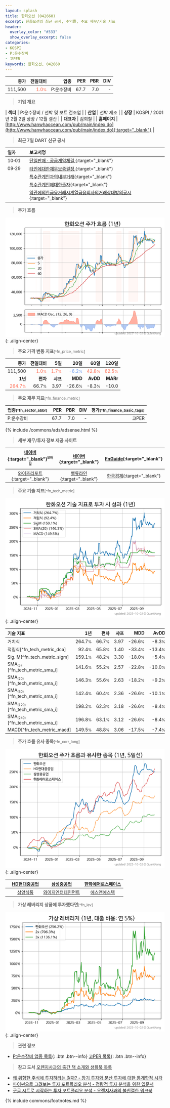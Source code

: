```yaml
---
layout: splash
title: 한화오션 (042660)
excerpt: 한화오션의 최근 공시, 수익률, 주요 재무/기술 지표
header:
  overlay_color: "#333"
  show_overlay_excerpt: false
categories:
- KOSPI
- P:운수장비
- 고PER
keywords: 한화오션, 042660
---
```


| **종가** | **전일대비** | **업종** | **PER** | **PBR** | **DIV** |
| -------: | -----------: | -------: | ------: | ------: | ------: |
| 111,500 | <span style="color: tomato">1.0<small>%</small></span> | P:운수장비 | 67.7 | 7.0 | - |

<!-- more -->


> **기업 개요**<a id="company"></a>

| <span style="white-space:nowrap;">**섹터**</span> | P:운수장비 / 선박 및 보트 건조업 |
| <span style="white-space:nowrap;">**산업**</span> | 선박 제조 |
| <span style="white-space:nowrap;">**상장**</span> | KOSPI / 2001년 2월 2일 상장 / 12월 결산 |
| <span style="white-space:nowrap;">**대표자**</span> | 김희철 |
| <span style="white-space:nowrap;">**홈페이지**</span> | [http://www.hanwhaocean.com/pub/main/index.do](http://www.hanwhaocean.com/pub/main/index.do){:target="_blank"} |


> **최근 7일 DART 신규 공시**<a id="dart"></a>

| **일자** |      | **보고서명** |
| :------- | :--- | :----------- |
| 10&#x2011;01 | | [단일판매ㆍ공급계약체결              ](https://dart.fss.or.kr/dsaf001/main.do?rcpNo=20251001800067){:target="_blank"} |
| 09&#x2011;29 | | [타인에대한채무보증결정              ](https://dart.fss.or.kr/dsaf001/main.do?rcpNo=20250929800554){:target="_blank"} |
|  | | [특수관계인과의내부거래](https://dart.fss.or.kr/dsaf001/main.do?rcpNo=20250929000403){:target="_blank"} |
|  | | [특수관계인에대한출자](https://dart.fss.or.kr/dsaf001/main.do?rcpNo=20250929000402){:target="_blank"} |
|  | | [약관에의한금융거래시계열금융회사의거래상대방의공시](https://dart.fss.or.kr/dsaf001/main.do?rcpNo=20250929000398){:target="_blank"} |


> **주가 흐름**<a id="price"></a>

![042660](/stock/images/042660.png){: .align-center}


> **주요 가격 변동 지표**<small>[^fn_price_metric]</small>

| **종가** | **전일대비** | **5일** | **20일** | **60일** | **120일** |
| -------: | -----------: | ------: | -------: | -------: | --------: |
| 111,500 | <span style="color: tomato">1.0<small>%</small></span> | <span style="color: tomato">1.7<small>%</small></span> | <span style="color: cornflowerblue">-6.2<small>%</small></span> | <span style="color: tomato">42.8<small>%</small></span> | <span style="color: tomato">62.5<small>%</small></span> |
| **1년** | **편차** | **샤프** | **MDD** | **AvDD** | **MARr** |
| <span style="color: tomato">264.7<small>%</small></span> | 66.7<small>%</small> | 3.97 | -26.6<small>%</small> | -8.3<small>%</small> | -10.0 |


> **주요 재무 지표**<small>[^fn_finance_metric]</small>

| **업종**<small>[^fn_sector_abbr]</small> | **PER** | **PBR** | **DIV** | **평가**<small>[^fn_finance_basic_tags]</small> |
| :--------------------------------------- | ------: | ------: | ------: | ----------------------------------------------: |
| P:운수장비 | 67.7 | 7.0 | - | 고PER |



{% include /commons/ads/adsense.html %}

> **세부 재무/투자 정보 제공 사이트**

| [네이버](https://m.stock.naver.com/domestic/stock/042660/finance/summary){:target="_blank"}<sup><small>모바일</small></sup> | [네이버](https://finance.naver.com/item/coinfo.naver?code=042660){:target="_blank"} | [FnGuide](https://comp.fnguide.com/SVO2/ASP/SVD_Invest.asp?gicode=A042660&MenuYn=Y){:target="_blank"} |
| :---: | :---: | :---: |
| [와이즈리포트](https://comp.wisereport.co.kr/company/c1040001.aspx?cmp_cd=042660){:target="_blank"} | [밸류라인](https://www.valueline.co.kr/finance/summary/042660){:target="_blank"} | [한국경제](https://markets.hankyung.com/stock/042660/financial-summary){:target="_blank"} |


> **주요 기술 지표**<small>[^fn_tech_metric]</small>


![042660](/stock/images/042660_tech.png){: .align-center}

| **기술 지표** | **1년** | **편차** | **샤프** | **MDD** | **AvDD** |
| :------------ | ------: | -----------: | -------: | ------: | -------: |
| 거치식 | 264.7<small>%</small> | 66.7<small>%</small> | 3.97 | -26.6<small>%</small> | -8.3<small>%</small> |
| 적립식[^fn_tech_metric_dca] | 92.4<small>%</small> | 65.8<small>%</small> | 1.40 | -33.4<small>%</small> | -13.4<small>%</small> |
| Sig. M[^fn_tech_metric_sigm] | 159.1<small>%</small> | 48.2<small>%</small> | 3.30 | -18.0<small>%</small> | -5.4<small>%</small> |
| SMA<small><sub>(5)</sub></small>[^fn_tech_metric_sma_i] | 141.6<small>%</small> | 55.2<small>%</small> | 2.57 | -22.8<small>%</small> | -10.0<small>%</small> |
| SMA<small><sub>(20)</sub></small>[^fn_tech_metric_sma_i] | 146.3<small>%</small> | 55.6<small>%</small> | 2.63 | -18.2<small>%</small> | -9.2<small>%</small> |
| SMA<small><sub>(60)</sub></small>[^fn_tech_metric_sma_i] | 142.4<small>%</small> | 60.4<small>%</small> | 2.36 | -26.6<small>%</small> | -10.1<small>%</small> |
| SMA<small><sub>(120)</sub></small>[^fn_tech_metric_sma_i] | 198.2<small>%</small> | 62.3<small>%</small> | 3.18 | -26.6<small>%</small> | -8.4<small>%</small> |
| SMA<small><sub>(240)</sub></small>[^fn_tech_metric_sma_i] | 196.8<small>%</small> | 63.1<small>%</small> | 3.12 | -26.6<small>%</small> | -8.4<small>%</small> |
| MACD[^fn_tech_metric_macd] | 149.5<small>%</small> | 48.8<small>%</small> | 3.06 | -17.5<small>%</small> | -7.4<small>%</small> |


> **주가 흐름 유사 종목**<a id="corr"></a><small>[^fn_corr_long]</small>

![042660](/stock/images/042660_corr.png){: .align-center}

|       | [HD현대중공업](/329180/) | [삼성중공업](/010140/) | [한화에어로스페이스](/012450/) |
| :---: | :------------------------------------: | :------------------------------------: | :------------------------------------: |
|       | [삼양식품](/003230/) | [와이지엔터테인먼트](/122870/) | [에스앤에스텍](/101490/) |


> **가상 레버리지 상품에 투자했다면**<a id="2x"></a><small>[^fn_lev]</small>

![042660](/stock/images/042660_2x.png){: .align-center}


> **관련 정보**

- [P:운수장비 업종 목록](/stats/sector/kospi_업종_운수장비_종목/){: .btn .btn--info} [고PER 목록](/fn/fn_high_per/){: .btn .btn--info}

> **참고 도서** [오렌지사과의 출간 책 소개와 샘플북 목록](https://kongdori.tistory.com/691)

- [왜 위험한 주식에 투자하라는 걸까? - 장기 투자와 분산 투자에 대한 통계학적 시각](https://kongdori.tistory.com/421)
- [파이썬으로 그려보는 투자 포트폴리오 분석  - 정량적 투자 분석을 위한 입문서](https://kongdori.tistory.com/643)
- [구글 시트로 시작하는 투자 포트폴리오 분석 - 오렌지사과의 불친절한 워크북](https://kongdori.tistory.com/449)


{% include commons/footnotes.md %}